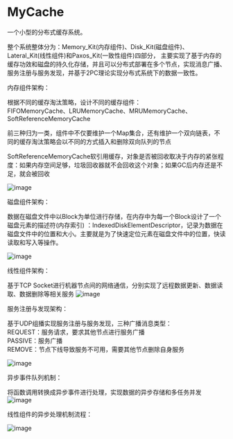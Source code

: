 # MyCache
一个小型的分布式缓存系统。

整个系统整体分为：Memory_Kit(内存组件)、Disk_Kit(磁盘组件)、Lateral_Kit(线性组件)和Paxos_Kit(一致性组件)四部分，
主要实现了基于内存的缓存功效和磁盘的持久化存储，并且可以分布式部署在多个节点，实现消息广播、服务注册与服务发现，并基于2PC理论实现分布式系统下的数据一致性。

内存组件架构：

根据不同的缓存淘汰策略，设计不同的缓存组件：  
FIFOMemoryCache、LRUMemoryCache、MRUMemoryCache、SoftReferenceMemoryCache  

前三种归为一类，组件中不仅要维护一个Map集合，还有维护一个双向链表，不同的缓存淘汰策略会以不同的方式插入和删除双向队列的节点 

SoftReferenceMemoryCache软引用缓存，对象是否被回收取决于内存的紧张程度：如果内存空间足够，垃圾回收器就不会回收这个对象；如果GC后内存还是不足，就会被回收   

![image](https://user-images.githubusercontent.com/69895512/174468399-41ca04a3-c302-4add-bb61-e6b0ebd33f21.png)


磁盘组件架构：

数据在磁盘文件中以Block为单位进行存储，在内存中为每一个Block设计了一个磁盘元素的描述符(内存索引) ：IndexedDiskElementDescriptor，记录为数据在磁盘文件中的位置和大小。主要就是为了快速定位元素在磁盘文件中的位置，快读读取和写入等操作。  

![image](https://user-images.githubusercontent.com/69895512/174468285-14d7de0a-d6db-4d45-892f-78fbd5327bca.png)


线性组件架构：

基于TCP Socket进行机器节点间的网络通信，分别实现了远程数据更新、数据读取、数据删除等相关服务
![image](https://user-images.githubusercontent.com/69895512/174468293-7a879f8c-f38c-4a74-8c0a-abf073318c68.png)


服务注册与发现架构：

基于UDP组播实现服务注册与服务发现，三种广播消息类型：    
REQUEST：服务请求，要求其他节点进行服务广播   
PASSIVE：服务广播      
REMOVE：节点下线导致服务不可用，需要其他节点删除自身服务   

![image](https://user-images.githubusercontent.com/69895512/174468443-7ca7cdb7-ada0-48cc-bff3-f89ff5f2a442.png)


异步事件队列机制：

将函数调用转换成异步事件进行处理，实现数据的异步存储和多任务并发
![image](https://user-images.githubusercontent.com/69895512/174468484-69c6ba51-295d-46b5-9071-2e7eedc61700.png)

线性组件的异步处理机制流程：

![image](https://user-images.githubusercontent.com/69895512/174468598-e563ff0a-b004-4386-b5d4-3b2cf6b1978b.png)

